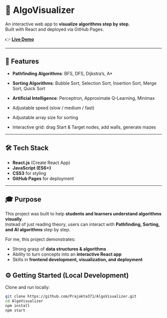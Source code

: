 # 🔢 AlgoVisualizer

An interactive web app to **visualize algorithms step by step**.  
Built with React and deployed via GitHub Pages.

👉 **[Live Demo](https://prajakta371.github.io/AlgoVisualizer/)**  

---

## 🚀 Features
- **Pathfinding Algorithms**: BFS, DFS, Dijkstra’s, A*  
- **Sorting Algorithms**: Bubble Sort, Selection Sort, Insertion Sort, Merge Sort, Quick Sort  
- **Artificial Intelligence**: Perceptron, Approximate Q-Learning, Minimax
  
- Adjustable speed (slow / medium / fast)  
- Adjustable array size for sorting  
- Interactive grid: drag Start & Target nodes, add walls, generate mazes  

---

## 🛠️ Tech Stack
- **React.js** (Create React App)  
- **JavaScript (ES6+)**  
- **CSS3** for styling  
- **GitHub Pages** for deployment  

---

## 🎓 Purpose
This project was built to help **students and learners understand algorithms visually**.  
Instead of just reading theory, users can interact with **Pathfinding, Sorting, and AI algorithms** step by step.  

For me, this project demonstrates:  
- Strong grasp of **data structures & algorithms**  
- Ability to turn concepts into an **interactive React app**  
- Skills in **frontend development, visualization, and deployment**  


## ⚙️ Getting Started (Local Development)

Clone and run locally:

```bash
git clone https://github.com/Prajakta371/AlgoVisualizer.git
cd AlgoVisualizer
npm install
npm start


 





